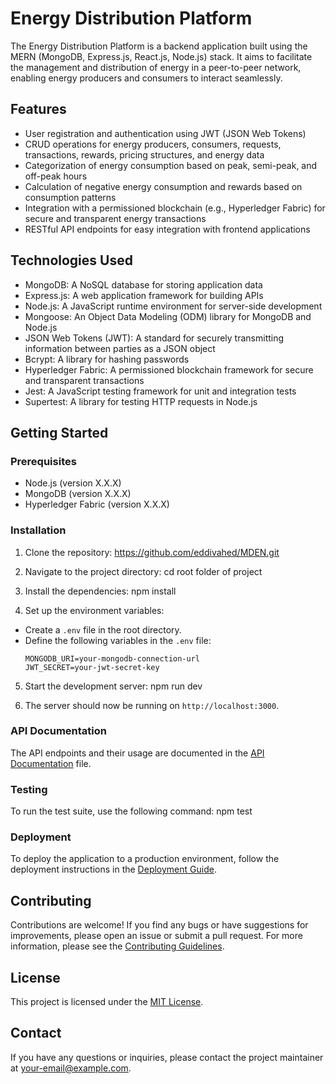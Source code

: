# Energy Distribution Platform

The Energy Distribution Platform is a backend application built using the MERN (MongoDB, Express.js, React.js, Node.js) stack. It aims to facilitate the management and distribution of energy in a peer-to-peer network, enabling energy producers and consumers to interact seamlessly.

## Features

- User registration and authentication using JWT (JSON Web Tokens)
- CRUD operations for energy producers, consumers, requests, transactions, rewards, pricing structures, and energy data
- Categorization of energy consumption based on peak, semi-peak, and off-peak hours
- Calculation of negative energy consumption and rewards based on consumption patterns
- Integration with a permissioned blockchain (e.g., Hyperledger Fabric) for secure and transparent energy transactions
- RESTful API endpoints for easy integration with frontend applications

## Technologies Used

- MongoDB: A NoSQL database for storing application data
- Express.js: A web application framework for building APIs
- Node.js: A JavaScript runtime environment for server-side development
- Mongoose: An Object Data Modeling (ODM) library for MongoDB and Node.js
- JSON Web Tokens (JWT): A standard for securely transmitting information between parties as a JSON object
- Bcrypt: A library for hashing passwords
- Hyperledger Fabric: A permissioned blockchain framework for secure and transparent transactions
- Jest: A JavaScript testing framework for unit and integration tests
- Supertest: A library for testing HTTP requests in Node.js

## Getting Started

### Prerequisites

- Node.js (version X.X.X)
- MongoDB (version X.X.X)
- Hyperledger Fabric (version X.X.X)

### Installation

1. Clone the repository:
https://github.com/eddivahed/MDEN.git

2. Navigate to the project directory:
cd root folder of project

3. Install the dependencies:
npm install

4. Set up the environment variables:
- Create a `.env` file in the root directory.
- Define the following variables in the `.env` file:
  ```
  MONGODB_URI=your-mongodb-connection-url
  JWT_SECRET=your-jwt-secret-key
  ```

5. Start the development server:
npm run dev

6. The server should now be running on `http://localhost:3000`.

### API Documentation

The API endpoints and their usage are documented in the [API Documentation](docs/api.md) file.

### Testing

To run the test suite, use the following command:
npm test

### Deployment

To deploy the application to a production environment, follow the deployment instructions in the [Deployment Guide](docs/deployment.md).

## Contributing

Contributions are welcome! If you find any bugs or have suggestions for improvements, please open an issue or submit a pull request. For more information, please see the [Contributing Guidelines](CONTRIBUTING.md).

## License

This project is licensed under the [MIT License](LICENSE).

## Contact

If you have any questions or inquiries, please contact the project maintainer at [your-email@example.com](mailto:amirhosseinvahed).
